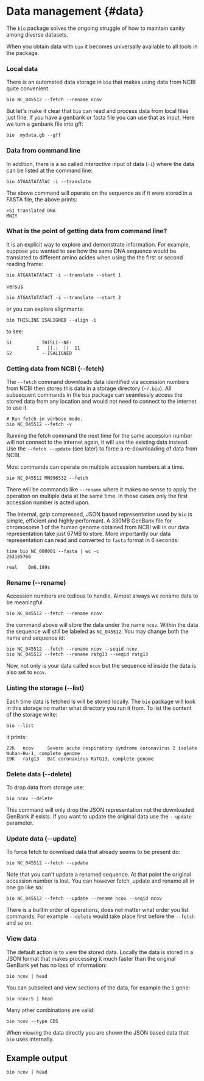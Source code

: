 # Data management {#data}

The `bio` package solves the ongoing struggle of how to maintain sanity among diverse datasets.

When you obtain data with `bio` it becomes universally available to all tools in the package.

### Local data

There is an  automated data storage in `bio` that makes using data from NCBI quite convenient. 

    bio NC_045512 --fetch --rename ncov

But let's make it clear that `bio` can read and process data from local files just fine. If you have a genbank or fasta file you can use that as input. Here we turn a genbank file into gff:

    bio  mydata.gb --gff 

### Data from command line

In addition, there is a so called *interactive* input of data (`-i`) where the data can be listed at the command line:

    bio ATGAATATATAC -i --translate
   
The above command will operate on the sequence as if it were stored in a FASTA file, the above prints:
    
    >S1 translated DNA
    MNIY

### What is the point of getting data from command line?

It is an explicit way to explore and demonstrate information. For example, suppose you wanted to see how the same DNA sequence would be 
translated to different amino acides when using the  the first or second reading frame:

```{bash, comment=NA}
bio ATGAATATATACT -i --translate --start 1
```

versus

```{bash, comment=NA}
bio ATGAATATATACT -i --translate --start 2
```

or you can explore alignments:

    bio THISLINE ISALIGNED --align -i 

to see:

    S1           THISLI--NE-
               1   ||.:  ||  11
    S2           --ISALIGNED
 
### Getting data from NCBI (--fetch)

The `--fetch` command downloads data identified via accession numbers from NCBI then stores 
this data in a storage directory (`~/.bio`). All subsequent commands in the `bio` package can seamlessly access the stored  data from any location and would not need to connect to the internet to use it.

    # Run fetch in verbose mode.
    bio NC_045512 --fetch -v
    
Running the fetch command the next time for the same accession number will not connect to the internet again, it will use the existing data instead. Use the `--fetch --update` (see later) to force a re-downloading of data from NCBI. 

Most commands can operate on multiple accession numbers at a time.

    bio NC_045512 MN996532 --fetch
    
There will be commands like `--rename` where it makes no sense to apply the operation on multiple data at the same time. In those cases only the first accession number is acted upon.

The internal, gzip compressed, JSON based representation used by `bio` is simple, efficient and highly performant. A 330MB GenBank file for chromosome 1 of the human genome obtained from NCBI will in our data representation take just 67MB to store. More importantly our data representation can read and  converted to `fasta` format in 6 seconds:

    time bio NC_000001 --fasta | wc -c
    253105766
    
    real    0m6.189s
    
### Rename  (--rename)

Accession numbers are tedious to handle. Almost always we rename data to be meaningful.

    bio NC_045512 --fetch --rename ncov

the command above will store the data under the name `ncov`. Within the data the sequence will still be labeled as `NC_045512`. You may change both the name and sequence id:

    bio NC_045512 --fetch --rename ncov --seqid ncov
    bio NC_045512 --fetch --rename ratg13 --seqid ratg13
    
Now, not only is your data called `ncov` but the sequence id inside the data is also set to `ncov`.

###  Listing the storage (--list)

Each time data is fetched is will be stored locally. The `bio` package will look in this storage no matter what directory you run it from. To list the content of the storage write:

    bio --list

it prints:

    22K   ncov     Severe acute respiratory syndrome coronavirus 2 isolate Wuhan-Hu-1, complete genome
    19K   ratg13   Bat coronavirus RaTG13, complete genome

### Delete data (--delete)

To drop data from storage use:

    bio ncov --delete
    
This command will only drop the JSON representation not the downloaded GenBank if exists.
If you want to update the original data use the `--update` parameter.

### Update data (--update)   
    
To force fetch to download data that already seems to be present  do:

    bio NC_045512 --fetch --update

Note that you can't update a renamed sequence. At that point the original accession number is lost. You can however fetch, update and rename all in one go like so:

    bio NC_045512 --fetch --update --rename ncov --seqid ncov

There is a builtin order of operations, does not matter what order you list commands. For example `--delete` would take place first before the `--fetch` and so on.

### View data

The default action is to view the stored data.  Locally the data is stored in a JSON format that makes processing it much faster than the original GenBank yet has no loss of information:

    bio ncov | head 
 
You can subselect and view sections of the data, for example the `S` gene:

    bio ncov:S | head
    
Many other combinations are valid:

    bio ncov --type CDS 
    
When viewing the data directly you are shown the JSON based data that `bio` uses internally.

## Example output

```{bash, comment=NA}
bio ncov | head
```


